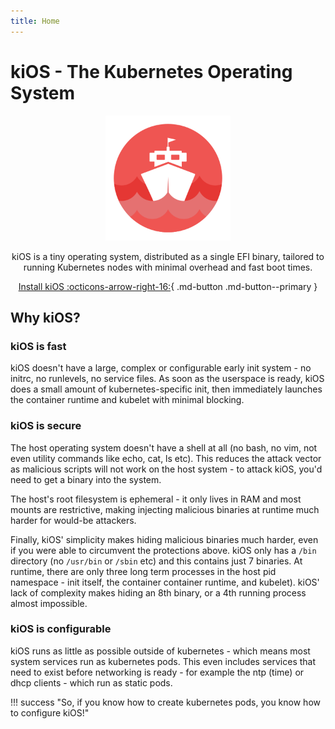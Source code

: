 ```yaml
---
title: Home
---
```


# kiOS - The Kubernetes Operating System

<div style="text-align: center;" markdown>
  <img width=200 src="logo.svg" alt="kiOS" />

  kiOS is a tiny operating system, distributed as a single EFI binary,
  tailored to running Kubernetes nodes with minimal overhead and fast boot
  times.

  [Install kiOS :octicons-arrow-right-16:](setup/quick-start/index.md){ .md-button .md-button--primary }
</div>

## Why kiOS?

### kiOS is fast

kiOS doesn't have a large, complex or configurable early init system -
no initrc, no runlevels, no service files. As soon as the userspace is
ready, kiOS does a small amount of kubernetes-specific init, then
immediately launches the container runtime and kubelet with minimal
blocking.

### kiOS is secure

The host operating system doesn't have a shell at all (no bash, no vim,
not even utility commands like echo, cat, ls etc). This reduces the
attack vector as malicious scripts will not work on the host system - to
attack kiOS, you'd need to get a binary into the system.

The host's root filesystem is ephemeral - it only lives in RAM and most
mounts are restrictive, making injecting malicious binaries at runtime
much harder for would-be attackers.

Finally, kiOS' simplicity makes hiding malicious binaries much
harder, even if you were able to circumvent the protections above. kiOS
only has a `/bin` directory (no `/usr/bin` or `/sbin` etc) and this
contains just 7 binaries. At runtime, there are only three long term
processes in the host pid namespace - init itself, the container
container runtime, and kubelet). kiOS' lack of complexity makes hiding
an 8th binary, or a 4th running process almost impossible.

### kiOS is configurable

kiOS runs as little as possible outside of kubernetes - which means most
system services run as kubernetes pods. This even includes services that
need to exist before networking is ready - for example the ntp (time) or
dhcp clients - which run as static pods.

!!! success "So, if you know how to create kubernetes pods, you know how to configure kiOS!"
